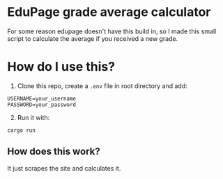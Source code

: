 # EduPage grade average calculator

For some reason edupage doesn't have this build in, so I made this small script to calculate the average if you received a new grade.

# How do I use this?

1. Clone this repo, create a `.env` file in root directory and add:

```env
USERNAME=your_username
PASSWORD=your_password

```

2. Run it with:

```
cargo run
```

## How does this work?

It just scrapes the site and calculates it.
